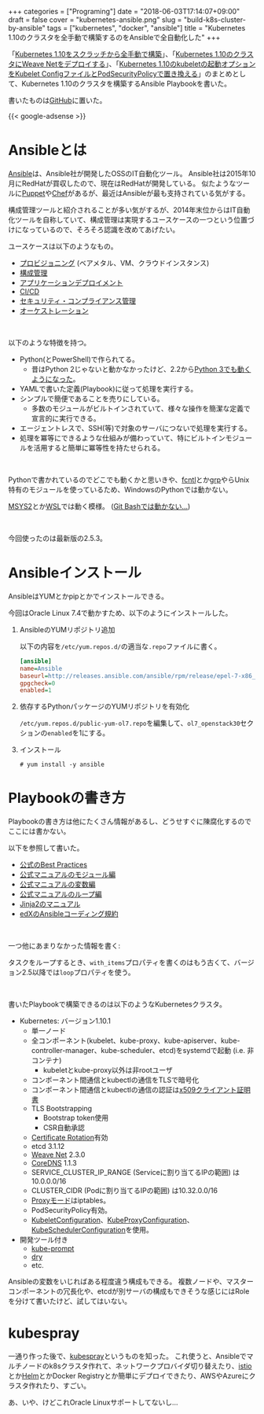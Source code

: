 +++
categories = ["Programing"]
date = "2018-06-03T17:14:07+09:00"
draft = false
cover = "kubernetes-ansible.png"
slug = "build-k8s-cluster-by-ansible"
tags = ["kubernetes", "docker", "ansible"]
title = "Kubernetes 1.10のクラスタを全手動で構築するのをAnsibleで全自動化した"
+++

「[Kubernetes 1.10をスクラッチから全手動で構築](https://www.kaitoy.xyz/2018/04/17/kubernetes110-from-scratch/)」、「[Kubernetes 1.10のクラスタにWeave Netをデプロイする](https://www.kaitoy.xyz/2018/05/04/kubernetes-with-weave-net/)」、「[Kubernetes 1.10のkubeletの起動オプションをKubelet ConfigファイルとPodSecurityPolicyで置き換える](https://www.kaitoy.xyz/2018/05/05/kubernetes-kubelet-config-and-pod-sec-policy/)」のまとめとして、Kubernetes 1.10のクラスタを構築するAnsible Playbookを書いた。

書いたものは[GitHub](https://github.com/kaitoy/ansible-k8s)に置いた。

<!--more-->

{{< google-adsense >}}

# Ansibleとは

[Ansible](https://www.ansible.com/)は、Ansible社が開発したOSSのIT自動化ツール。
Ansible社は2015年10月にRedHatが買収したので、現在はRedHatが開発している。
似たようなツールに[Puppet](https://puppet.com/)や[Chef](https://www.chef.io/)があるが、最近はAnsibleが最も支持されている気がする。

構成管理ツールと紹介されることが多い気がするが、2014年末位からはIT自動化ツールを自称していて、構成管理は実現するユースケースの一つという位置づけになっているので、そろそろ認識を改めてあげたい。

ユースケースは以下のようなもの。

* [プロビジョニング](https://www.ansible.com/use-cases/provisioning) (ベアメタル、VM、クラウドインスタンス)
* [構成管理](https://www.ansible.com/use-cases/configuration-management)
* [アプリケーションデプロイメント](https://www.ansible.com/use-cases/application-deployment)
* [CI/CD](https://www.ansible.com/use-cases/continuous-delivery)
* [セキュリティ・コンプライアンス管理](https://www.ansible.com/use-cases/security-and-compliance)
* [オーケストレーション](https://www.ansible.com/use-cases/orchestration)

<br>

以下のような特徴を持つ。

* Python(とPowerShell)で作られてる。
    * 昔はPython 2じゃないと動かなかったけど、2.2から[Python 3でも動くようになった](https://docs.ansible.com/ansible/2.3/python_3_support.html)。
* YAMLで書いた定義(Playbook)に従って処理を実行する。
* シンプルで簡便であることを売りにしている。
    * 多数のモジュールがビルトインされていて、様々な操作を簡潔な定義で宣言的に実行できる。
* エージェントレスで、SSH(等)で対象のサーバにつないで処理を実行する。
* 処理を冪等にできるような仕組みが備わっていて、特にビルトインモジュールを活用すると簡単に冪等性を持たせられる。

<br>

Pythonで書かれているのでどこでも動くかと思いきや、[fcntl](https://docs.python.jp/3/library/fcntl.html)とか[grp](https://docs.python.jp/3/library/grp.html)やらUnix特有のモジュールを使っているため、WindowsのPythonでは動かない。

[MSYS2](http://kzlog.picoaccel.com/post-935/)とか[WSL](https://qiita.com/comefigo/items/f2b42c22e903f43e136e)では動く模様。
([Git Bashでは動かない…](https://superuser.com/questions/1255634/install-ansible-in-windows-using-git-bash))

<br>

今回使ったのは最新版の2.5.3。

# Ansibleインストール

AnsibleはYUMとかpipとかでインストールできる。

今回はOracle Linux 7.4で動かすため、以下のようにインストールした。

1. AnsibleのYUMリポジトリ追加

    以下の内容を`/etc/yum.repos.d/`の適当な`.repo`ファイルに書く。

    ```ini
    [ansible]
    name=Ansible
    baseurl=http://releases.ansible.com/ansible/rpm/release/epel-7-x86_64/
    gpgcheck=0
    enabled=1
    ```

2. 依存するPythonパッケージのYUMリポジトリを有効化

    `/etc/yum.repos.d/public-yum-ol7.repo`を編集して、`ol7_openstack30`セクションの`enabled`を1にする。

3. インストール

    ```tch
    # yum install -y ansible
    ```

# Playbookの書き方

Playbookの書き方は他にたくさん情報があるし、どうせすぐに陳腐化するのでここには書かない。

以下を参照して書いた。

* [公式のBest Practices](http://docs.ansible.com/ansible/latest/user_guide/playbooks_best_practices.html#how-to-differentiate-staging-vs-production)
* [公式マニュアルのモジュール編](http://docs.ansible.com/ansible/latest/modules/modules_by_category.html)
* [公式マニュアルの変数編](http://docs.ansible.com/ansible/latest/user_guide/playbooks_variables.html)
* [公式マニュアルのループ編](http://docs.ansible.com/ansible/latest/user_guide/playbooks_loops.html)
* [Jinja2のマニュアル](http://jinja.pocoo.org/docs/2.10/)
* [edXのAnsibleコーディング規約](https://openedx.atlassian.net/wiki/spaces/OpenOPS/pages/26837527/Ansible+Code+Conventions)

<br>

一つ他にあまりなかった情報を書く:

タスクをループするとき、`with_items`プロパティを書くのはもう古くて、バージョン2.5以降では`loop`プロパティを使う。

<br>

書いたPlaybookで構築できるのは以下のようなKubernetesクラスタ。

* Kubernetes: バージョン1.10.1
    * 単一ノード
    * 全コンポーネント(kubelet、kube-proxy、kube-apiserver、kube-controller-manager、kube-scheduler、etcd)をsystemdで起動 (i.e. 非コンテナ)
        * kubeletとkube-proxy以外は非rootユーザ
    * コンポーネント間通信とkubectlの通信をTLSで暗号化
    * コンポーネント間通信とkubectlの通信の認証は[x509クライアント証明書](https://kubernetes.io/docs/admin/authentication/#x509-client-certs)
    * TLS Bootstrapping
        * Bootstrap token使用
        * CSR自動承認
    * [Certificate Rotation](https://kubernetes.io/docs/tasks/tls/certificate-rotation/)有効
    * etcd 3.1.12
    * [Weave Net](https://www.weave.works/oss/net/) 2.3.0
    * [CoreDNS](https://github.com/coredns/coredns) 1.1.3
    * SERVICE_CLUSTER_IP_RANGE (Serviceに割り当てるIPの範囲) は10.0.0.0/16
    * CLUSTER_CIDR (Podに割り当てるIPの範囲) は10.32.0.0/16
    * [Proxyモード](https://kubernetes.io/docs/concepts/services-networking/service/#virtual-ips-and-service-proxies)はiptables。
    * PodSecurityPolicy有効。
    * [KubeletConfiguration](https://kubernetes.io/docs/tasks/administer-cluster/kubelet-config-file/ )、[KubeProxyConfiguration](https://github.com/kubernetes/kubernetes/blob/master/pkg/proxy/apis/kubeproxyconfig/v1alpha1/types.go)、[KubeSchedulerConfiguration](https://github.com/kubernetes/kubernetes/blob/master/pkg/apis/componentconfig/v1alpha1/types.go)を使用。
* 開発ツール付き
    * [kube-prompt](https://github.com/c-bata/kube-prompt)
    * [dry](https://github.com/moncho/dry)
    * etc.

Ansibleの変数をいじればある程度違う構成もできる。
複数ノードや、マスターコンポーネントの冗長化や、etcdが別サーバの構成もできそうな感じにはRoleを分けて書いたけど、試してはいない。

# kubespray

一通り作った後で、[kubespray](https://github.com/kubernetes-incubator/kubespray)というものを知った。
これ使うと、Ansibleでマルチノードのk8sクラスタ作れて、ネットワークプロバイダ切り替えたり、[istio](https://istio.io/)とか[Helm](https://helm.sh/)とかDocker Registryとか簡単にデプロイできたり、AWSやAzureにクラスタ作れたり、すごい。

あ、いや、けどこれOracle Linuxサポートしてないし…
